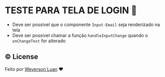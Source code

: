 # TESTE PARA TELA DE LOGIN 🧪

- Deve ser possível que o componente `Input-Email` seja renderizado na tela
- Deve ser possível chamar a função `handleInputChange` quando o `onChangeText` for alterado

<!--- Descreva autor(a) da atividades --->

## ©️ License

Feito por [Weverson Luan](https://www.linkedin.com/in/weverson-luan-de-sousa-1969a81b0/) ❤️
